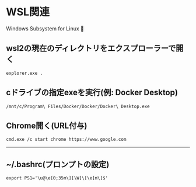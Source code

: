 # WSL関連

Windows Subsystem for Linux :dog:

## wsl2の現在のディレクトリをエクスプローラーで開く

```
explorer.exe .
```

## cドライブの指定exeを実行(例: Docker Desktop)

```
/mnt/c/Program\ Files/Docker/Docker/Docker\ Desktop.exe
```

## Chrome開く(URL付与)

```
cmd.exe /c start chrome https://www.google.com
```
---

## ~/.bashrc(プロンプトの設定)

```
export PS1='\u@\e[0;35m\][\W]\[\e[m\]$'
```

